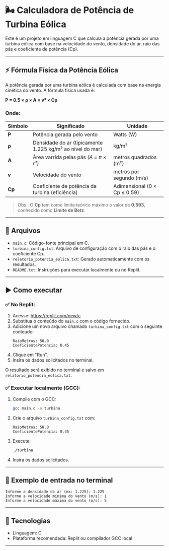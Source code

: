 # 🌬️ Calculadora de Potência de Turbina Eólica

Este é um projeto em linguagem C que calcula a potência gerada por uma turbina eólica com base na velocidade do vento, densidade do ar, raio das pás e coeficiente de potência (Cp).

---

## ⚡ Fórmula Física da Potência Eólica

A potência gerada por uma turbina eólica é calculada com base na energia cinética do vento. A fórmula física usada é:

**P = 0.5 × ρ × A × v³ × Cp**

### Onde:

| Símbolo | Significado                                              | Unidade                   |
|---------|----------------------------------------------------------|---------------------------|
| **P**   | Potência gerada pelo vento                               | Watts (W)                 |
| **ρ**   | Densidade do ar (tipicamente 1.225 kg/m³ ao nível do mar)| kg/m³                     |
| **A**   | Área varrida pelas pás *(A = π × r²)*                    | metros quadrados (m²)     |
| **v**   | Velocidade do vento                                      | metros por segundo (m/s)  |
| **Cp**  | Coeficiente de potência da turbina (eficiência)          | Adimensional (0 < Cp ≤ 0.59) |

> Obs.: O **Cp** tem como limite teórico máximo o valor de **0.593**, conhecido como **Limite de Betz**.

---

## 📁 Arquivos

- `main.c`: Código-fonte principal em C.
- `turbina_config.txt`: Arquivo de configuração com o raio das pás e o coeficiente Cp.
- `relatorio_potencia_eolica.txt`: Gerado automaticamente com os resultados.
- `README.txt`: Instruções para executar localmente ou no Replit.

---

## ▶️ Como executar

### ✅ No Replit:

1. Acesse: https://replit.com/new/c
2. Substitua o conteúdo do `main.c` com o código fornecido.
3. Adicione um novo arquivo chamado `turbina_config.txt` com o seguinte conteúdo:
   ```
   RaioMetros: 50.0
   CoeficientePotencia: 0.45
   ```
4. Clique em "Run".
5. Insira os dados solicitados no terminal.

O resultado será exibido no terminal e salvo em `relatorio_potencia_eolica.txt`.

### ✅ Executar localmente (GCC):

1. Compile com o GCC:
   ```bash
   gcc main.c -o turbina
   ```

2. Crie o arquivo `turbina_config.txt` com:
   ```
   RaioMetros: 50.0
   CoeficientePotencia: 0.45
   ```

3. Execute:
   ```bash
   ./turbina
   ```

4. Insira os dados solicitados.

---

## 🧠 Exemplo de entrada no terminal

```
Informe a densidade do ar (ex: 1.225): 1.225
Informe a velocidade mínima do vento (m/s): 1
Informe a velocidade máxima do vento (m/s): 5
```

---

## 🔧 Tecnologias

- Linguagem: C 
- Plataforma recomendada: Replit ou compilador GCC local

---
